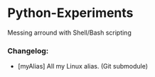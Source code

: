 # Python-Experiments
Messing arround with Shell/Bash scripting

### Changelog:
- [myAlias] All my Linux alias. (Git submodule)